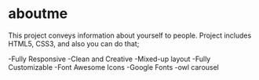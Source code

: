 # aboutme
This project conveys information about yourself to people.
Project includes HTML5, CSS3, and also you can do that;

-Fully Responsive
-Clean and Creative
-Mixed-up layout
-Fully Customizable
-Font Awesome Icons
-Google Fonts
-owl carousel
